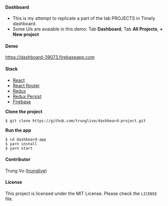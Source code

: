 #### Dashboard
* This is my attempt to replicate a part of the tab PROJECTS in Timely dashboard.
* Some UIs are avaiable in this demo: Tab **Dashboard**, Tab **All Projects**, **+ New project**

#### Demo
https://dashboard-39073.firebaseapp.com

#### Stack

* [React](https://github.com/facebook/react)
* [React Router](https://github.com/ReactTraining/react-router)
* [Redux](https://github.com/reactjs/redux)
* [Redux Persist](https://github.com/rt2zz/redux-persist)
* [Firebase](https://firebase.google.com/)

**Clone the project**

```shell
$ git clone https://github.com/trunglive/dashboard-project.git
```

**Run the app**

```shell
$ cd dashboard-app
$ yarn install
$ yarn start
```

#### Contributor

Trung Vo ([trunglive](https://github.com/trunglive))

#### License

This project is licensed under the MIT License. Please check the `LICENSE` file.
